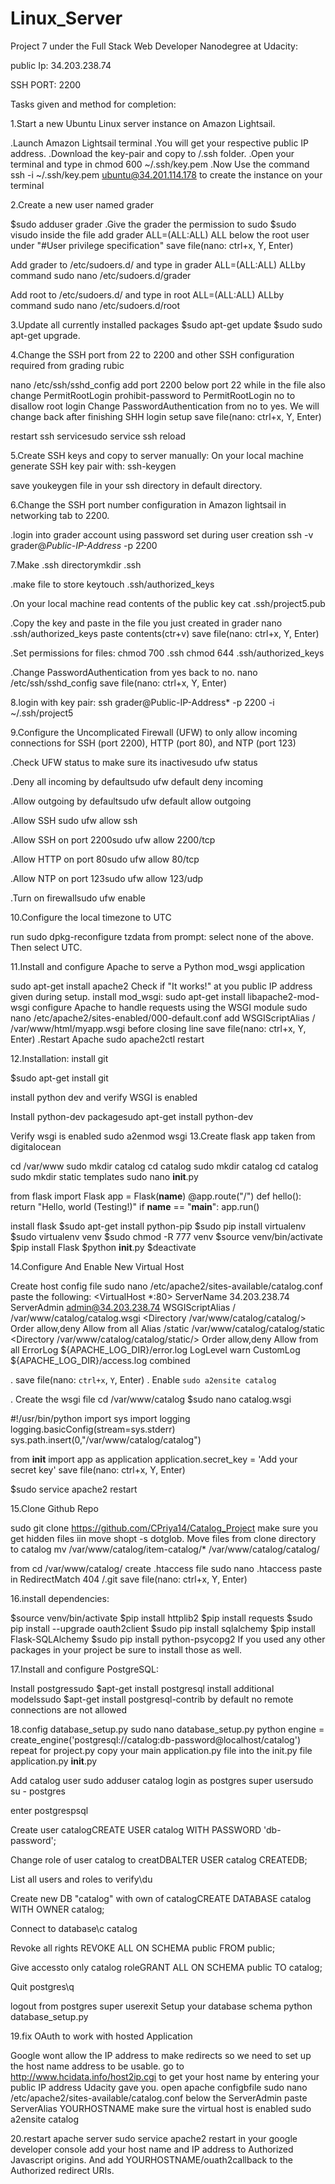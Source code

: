 # Linux_Server

Project 7 under the Full Stack Web Developer Nanodegree at Udacity:

public Ip: 34.203.238.74

SSH PORT: 2200

Tasks given and method for completion:

1.Start a new Ubuntu Linux server instance on Amazon Lightsail.

 .Launch Amazon Lightsail terminal
 .You will get your respective public IP address.
 .Download the key-pair and copy to /.ssh folder.
 .Open your terminal and type in chmod 600 ~/.ssh/key.pem
 .Now Use the command ssh -i ~/.ssh/key.pem ubuntu@34.201.114.178 to create the instance on your terminal

2.Create a new user named grader

  $sudo adduser grader
  .Give the grader the permission to sudo
    $sudo visudo
   inside the file add grader ALL=(ALL:ALL) ALL below the root user under "#User privilege specification" 
   save file(nano: ctrl+x, Y, Enter)

Add grader to /etc/sudoers.d/ and type in grader ALL=(ALL:ALL) ALLby command sudo nano /etc/sudoers.d/grader

Add root to /etc/sudoers.d/ and type in root ALL=(ALL:ALL) ALLby command sudo nano /etc/sudoers.d/root

3.Update all currently installed packages
   $sudo apt-get update
   $sudo sudo apt-get upgrade.

4.Change the SSH port from 22 to 2200 and other SSH configuration required from grading rubic

 nano /etc/ssh/sshd_config add port 2200 below port 22
 while in the file also change PermitRootLogin prohibit-password to PermitRootLogin no to disallow root login
 Change PasswordAuthentication from no to yes. We will change back after finishing SHH login setup
 save file(nano: ctrl+x, Y, Enter)
 
 restart ssh servicesudo service ssh reload
 
5.Create SSH keys and copy to server manually:
  On your local machine generate SSH key pair with: ssh-keygen

  save youkeygen file in your ssh directory in default directory.

6.Change the SSH port number configuration in Amazon lightsail in networking tab to 2200.

   .login into grader account using password set during user creation ssh -v grader@*Public-IP-Address* -p 2200

7.Make .ssh directorymkdir .ssh

   .make file to store keytouch .ssh/authorized_keys

   .On your local machine read contents of the public key cat .ssh/project5.pub

   .Copy the key and paste in the file you just created in grader nano .ssh/authorized_keys paste contents(ctr+v)
    save file(nano: ctrl+x, Y, Enter)

   .Set permissions for files: chmod 700 .ssh chmod 644 .ssh/authorized_keys

   .Change PasswordAuthentication from yes back to no. nano /etc/ssh/sshd_config
     save file(nano: ctrl+x, Y, Enter)

8.login with key pair: ssh grader@Public-IP-Address* -p 2200 -i ~/.ssh/project5

   
9.Configure the Uncomplicated Firewall (UFW) to only allow incoming connections for SSH (port 2200), HTTP (port 80), and NTP (port 123)

 .Check UFW status to make sure its inactivesudo ufw status
   
 .Deny all incoming by defaultsudo ufw default deny incoming
  
.Allow outgoing by defaultsudo ufw default allow outgoing

.Allow SSH sudo ufw allow ssh

.Allow SSH on port 2200sudo ufw allow 2200/tcp

.Allow HTTP on port 80sudo ufw allow 80/tcp

.Allow NTP on port 123sudo ufw allow 123/udp  

.Turn on firewallsudo ufw enable

10.Configure the local timezone to UTC

   run sudo dpkg-reconfigure tzdata from prompt: select none of the above. Then select UTC.

11.Install and configure Apache to serve a Python mod_wsgi application

   sudo apt-get install apache2 Check if "It works!" at you public IP address given during setup.
   install mod_wsgi: sudo apt-get install libapache2-mod-wsgi
   configure Apache to handle requests using the WSGI module sudo nano /etc/apache2/sites-enabled/000-default.conf
   add WSGIScriptAlias / /var/www/html/myapp.wsgi before </VirtualHost> closing line
   save file(nano: ctrl+x, Y, Enter)
 .Restart Apache sudo apache2ctl restart

12.Installation:
 install git

 $sudo apt-get install git

install python dev and verify WSGI is enabled

Install python-dev packagesudo apt-get install python-dev

Verify wsgi is enabled sudo a2enmod wsgi
13.Create flask app taken from digitalocean

cd /var/www
sudo mkdir catalog
cd catalog
sudo mkdir catalog
cd catalog
sudo mkdir static templates
sudo nano __init__.py
 
 from flask import Flask
app = Flask(__name__)
@app.route("/")
def hello():
    return "Hello, world (Testing!)"
if __name__ == "__main__":
app.run()

install flask
$sudo apt-get install python-pip
$sudo pip install virtualenv
$sudo virtualenv venv
$sudo chmod -R 777 venv
$source venv/bin/activate
$pip install Flask
$python __init__.py
$deactivate

14.Configure And Enable New Virtual Host

Create host config file sudo nano /etc/apache2/sites-available/catalog.conf
paste the following:
<VirtualHost *:80>
  ServerName 34.203.238.74
  ServerAdmin admin@34.203.238.74
  WSGIScriptAlias / /var/www/catalog/catalog.wsgi
  <Directory /var/www/catalog/catalog/>
      Order allow,deny
      Allow from all
  </Directory>
  Alias /static /var/www/catalog/catalog/static
  <Directory /var/www/catalog/catalog/static/>
      Order allow,deny
      Allow from all
  </Directory>
  ErrorLog ${APACHE_LOG_DIR}/error.log
  LogLevel warn
  CustomLog ${APACHE_LOG_DIR}/access.log combined
</VirtualHost>

. save file(nano: `ctrl+x`, `Y`, Enter)
    . Enable `sudo a2ensite catalog`

. Create the wsgi file
    cd /var/www/catalog
    $sudo nano catalog.wsgi

#!/usr/bin/python
  import sys
  import logging
  logging.basicConfig(stream=sys.stderr)
  sys.path.insert(0,"/var/www/catalog/catalog")

  from __init__ import app as application
  application.secret_key = 'Add your secret key'
save file(nano: ctrl+x, Y, Enter)


$sudo service apache2 restart

15.Clone Github Repo

sudo git clone https://github.com/CPriya14/Catalog_Project
make sure you get hidden files iin move shopt -s dotglob. Move files from clone directory to catalog mv /var/www/catalog/item-catalog/* /var/www/catalog/catalog/

from cd /var/www/catalog/ create .htaccess file sudo nano .htaccess
paste in RedirectMatch 404 /\.git
save file(nano: ctrl+x, Y, Enter)

16.install dependencies:

$source venv/bin/activate
$pip install httplib2
$pip install requests
$sudo pip install --upgrade oauth2client
$sudo pip install sqlalchemy
$pip install Flask-SQLAlchemy
$sudo pip install python-psycopg2
If you used any other packages in your project be sure to install those as well.

17.Install and configure PostgreSQL:

Install postgressudo $apt-get install postgresql
install additional modelssudo $apt-get install postgresql-contrib
by default no remote connections are not allowed

18.config database_setup.py sudo nano database_setup.py
 python engine = create_engine('postgresql://catalog:db-password@localhost/catalog')
 repeat for project.py
 copy your main application.py file into the init.py file application.py __init__.py
 
 Add catalog user sudo adduser catalog
 login as postgres super usersudo su - postgres
 
 enter postgrespsql
 
 Create user catalogCREATE USER catalog WITH PASSWORD 'db-password';
 
 Change role of user catalog to creatDBALTER USER catalog CREATEDB;
 
 List all users and roles to verify\du
 
 Create new DB "catalog" with own of catalogCREATE DATABASE catalog WITH OWNER catalog;
 
 Connect to database\c catalog
 
 Revoke all rights REVOKE ALL ON SCHEMA public FROM public;
 
 Give accessto only catalog roleGRANT ALL ON SCHEMA public TO catalog;
 
 Quit postgres\q
 
 logout from postgres super userexit
 Setup your database schema python database_setup.py

19.fix OAuth to work with hosted Application

Google wont allow the IP address to make redirects so we need to set up the host name address to be usable.
go to http://www.hcidata.info/host2ip.cgi to get your host name by entering your public IP address Udacity gave you.
open apache configbfile sudo nano /etc/apache2/sites-available/catalog.conf
below the ServerAdmin paste ServerAlias YOURHOSTNAME
make sure the virtual host is enabled sudo a2ensite catalog

20.restart apache server sudo service apache2 restart
in your google developer console add your host name and IP address to Authorized Javascript origins. And add YOURHOSTNAME/ouath2callback to the Authorized redirect URIs.

